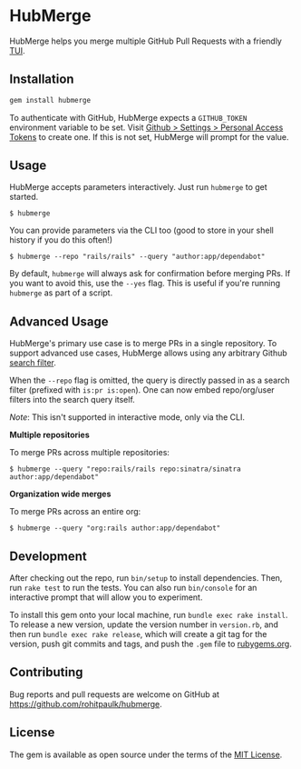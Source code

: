 # HubMerge

HubMerge helps you merge multiple GitHub Pull Requests with a friendly
[TUI](https://en.wikipedia.org/wiki/Text-based_user_interface).

## Installation

```ruby
gem install hubmerge
```

To authenticate with GitHub, HubMerge expects a `GITHUB_TOKEN` environment
variable to be set. Visit [Github > Settings > Personal Access
Tokens](https://github.com/settings/tokens) to create one. If this is not set,
HubMerge will prompt for the value.

## Usage

HubMerge accepts parameters interactively. Just run `hubmerge` to get started.

    $ hubmerge

You can provide parameters via the CLI too (good to store in your shell history if you do this often!)

    $ hubmerge --repo "rails/rails" --query "author:app/dependabot"

By default, `hubmerge` will always ask for confirmation before merging PRs. If you want to avoid this, use the `--yes` flag. This is useful if you're running `hubmerge` as part of a script.

## Advanced Usage

HubMerge's primary use case is to merge PRs in a single repository. To support
advanced use cases, HubMerge allows using any arbitrary Github [search
filter](https://help.github.com/en/articles/searching-issues-and-pull-requests).

When the `--repo` flag is omitted, the query is directly passed in as a search filter (prefixed with `is:pr is:open`). One can now embed repo/org/user filters into the search query itself.

_Note_: This isn't supported in interactive mode, only via the CLI.

**Multiple repositories**

To merge PRs across multiple repositories:

    $ hubmerge --query "repo:rails/rails repo:sinatra/sinatra author:app/dependabot"

**Organization wide merges**

To merge PRs across an entire org:

    $ hubmerge --query "org:rails author:app/dependabot"

## Development

After checking out the repo, run `bin/setup` to install dependencies. Then, run `rake test` to run the tests. You can also run `bin/console` for an interactive prompt that will allow you to experiment.

To install this gem onto your local machine, run `bundle exec rake install`. To release a new version, update the version number in `version.rb`, and then run `bundle exec rake release`, which will create a git tag for the version, push git commits and tags, and push the `.gem` file to [rubygems.org](https://rubygems.org).

## Contributing

Bug reports and pull requests are welcome on GitHub at https://github.com/rohitpaulk/hubmerge.

## License

The gem is available as open source under the terms of the [MIT License](https://opensource.org/licenses/MIT).

